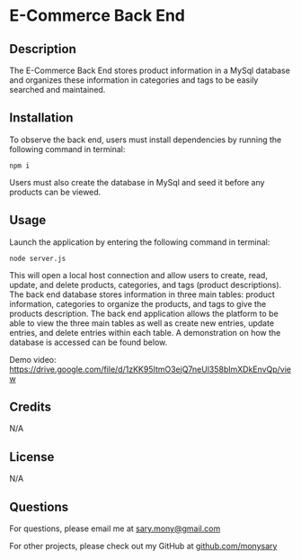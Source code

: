 # E-Commerce Back End

## Description
The E-Commerce Back End stores product information in a MySql database and organizes these information in categories and tags to be easily searched and maintained.

## Installation
To observe the back end, users must install dependencies by running the following command in terminal: 
```
npm i
```
Users must also create the database in MySql and seed it before any products can be viewed.

## Usage
Launch the application by entering the following command in terminal:
```
node server.js
```
This will open a local host connection and allow users to create, read, update, and delete products, categories, and tags (product descriptions). The back end database stores information in three main tables: product information, categories to organize the products, and tags to give the products description. The back end application allows the platform to be able to view the three main tables as well as create new entries, update entries, and delete entries within each table. A demonstration on how the database is accessed can be found below.

Demo video: https://drive.google.com/file/d/1zKK95ItmO3ejQ7neUl358bImXDkEnvQp/view

## Credits
N/A

## License
N/A

## Questions
For questions, please email me at sary.mony@gmail.com

For other projects, please check out my GitHub at [github.com/monysary](github.com/monysary)